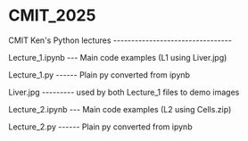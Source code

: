 # CMIT_2025
CMIT Ken's Python lectures ---------------------------------

Lecture_1.ipynb --- Main code examples (L1 using Liver.jpg)

Lecture_1.py ------ Plain py converted from ipynb

Liver.jpg --------- used by both Lecture_1 files to demo images

Lecture_2.ipynb --- Main code examples (L2 using Cells.zip)

Lecture_2.py ------ Plain py converted from ipynb
